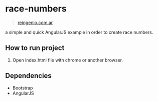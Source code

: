 # race-numbers
> [reingenio.com.ar](reingenio.com.ar)

a simple and quick AngularJS example in order to create race numbers.

## How to run project
1. Open index.html file with chrome or another browser.

## Dependencies
* Bootstrap
* AngularJS

